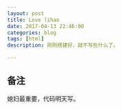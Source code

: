```yaml
---
layout: post
title: Love lihao
date: 2017-04-13 22:46:00
categories: blog
tags: [html]
description: 刚刚搭建好，就不写些什么了。

---
```


## 备注


媳妇最重要，代码明天写。